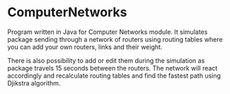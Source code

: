 # ComputerNetworks

Program written in Java for Computer Networks module. It simulates package sending through a network of routers using routing tables where you can add your own routers, links and their weight.

There is also possibility to add or edit them during the simulation as package travels 15 seconds between the routers. The network will react accordingly and recalculate routing tables and find the fastest path using Djikstra algorithm.
